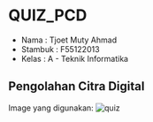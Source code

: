 # QUIZ_PCD
- Nama : Tjoet Muty Ahmad
- Stambuk : F55122013
- Kelas : A - Teknik Informatika

## Pengolahan Citra Digital
Image yang digunakan:
![quiz](https://github.com/tjoetmuty/QUIZ_PCD/assets/117993539/d08f992d-8192-4249-8b35-16b111dfc904)
